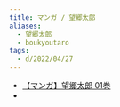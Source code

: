 ```yaml
---
title: マンガ / 望郷太郎
aliases:
  - 望郷太郎
  - boukyoutaro
tags:
  - d/2022/04/27
---
```


- [【マンガ】望郷太郎 01巻](../../../../d/2022/04/27/【マンガ】望郷太郎%2001巻.md)
- 